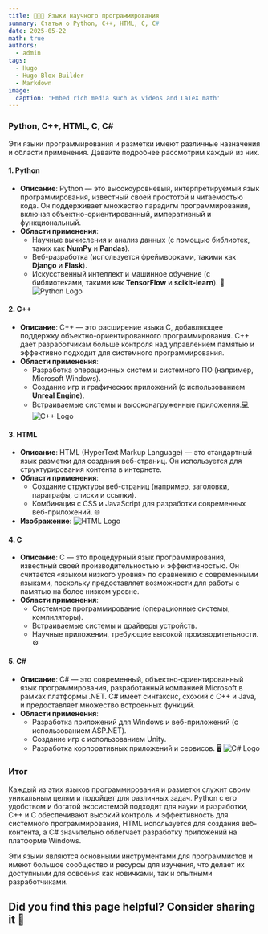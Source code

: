 ```yaml
---
title: 👩🏼‍🏫 Языки научного программирования
summary: Статья о Python, C++, HTML, C, C#
date: 2025-05-22
math: true
authors:
  - admin
tags:
  - Hugo
  - Hugo Blox Builder
  - Markdown
image:
  caption: 'Embed rich media such as videos and LaTeX math'
---
```



 ### Python, C++, HTML, C, C#

Эти языки программирования и разметки имеют различные назначения и области применения. Давайте подробнее рассмотрим каждый из них.

#### 1. Python
- **Описание**: Python — это высокоуровневый, интерпретируемый язык программирования, известный своей простотой и читаемостью кода. Он поддерживает множество парадигм программирования, включая объектно-ориентированный, императивный и функциональный.
- **Области применения**:
  - Научные вычисления и анализ данных (с помощью библиотек, таких как **NumPy** и **Pandas**).
  - Веб-разработка (используется фреймворками, такими как **Django** и **Flask**).
  - Искусственный интеллект и машинное обучение (с библиотеками, такими как **TensorFlow** и **scikit-learn**). 🐍
![Python Logo](https://webandcrafts.com/_next/image?url=https%3A%2F%2Fadmin.wac.co%2Fuploads%2FFeatures_Of_Python_1_f4ccd6d9f7.jpg&w=4500&q=90.jpg)

#### 2. C++
- **Описание**: C++ — это расширение языка C, добавляющее поддержку объектно-ориентированного программирования. C++ дает разработчикам больше контроля над управлением памятью и эффективно подходит для системного программирования.
- **Области применения**:
  - Разработка операционных систем и системного ПО (например, Microsoft Windows).
  - Создание игр и графических приложений (с использованием **Unreal Engine**).
  - Встраиваемые системы и высоконагруженные приложения.💻
![C++ Logo](https://upload.wikimedia.org/wikipedia/commons/thumb/1/18/ISO_C%2B%2B_Logo.svg/911px-ISO_C%2B%2B_Logo.svg.png)

#### 3. HTML
- **Описание**: HTML (HyperText Markup Language) — это стандартный язык разметки для создания веб-страниц. Он используется для структурирования контента в интернете.
- **Области применения**:
  - Создание структуры веб-страниц (например, заголовки, параграфы, списки и ссылки).
  - Комбинация с CSS и JavaScript для разработки современных веб-приложений. 🌐
- **Изображение**: ![HTML Logo](https://upload.wikimedia.org/wikipedia/commons/thumb/6/61/HTML5_logo_and_wordmark.svg/512px-HTML5_logo_and_wordmark.svg.png)

#### 4. C
- **Описание**: C — это процедурный язык программирования, известный своей производительностью и эффективностью. Он считается «языком низкого уровня» по сравнению с современными языками, поскольку предоставляет возможности для работы с памятью на более низком уровне.
- **Области применения**:
  - Системное программирование (операционные системы, компиляторы).
  - Встраиваемые системы и драйверы устройств.
  - Научные приложения, требующие высокой производительности. ⚙️

#### 5. C#
- **Описание**: C# — это современный, объектно-ориентированный язык программирования, разработанный компанией Microsoft в рамках платформы .NET. C# имеет синтаксис, схожий с C++ и Java, и предоставляет множество встроенных функций.
- **Области применения**:
  - Разработка приложений для Windows и веб-приложений (с использованием ASP.NET).
  - Создание игр с использованием Unity.
  - Разработка корпоративных приложений и сервисов. 🖥️
![C# Logo](https://upload.wikimedia.org/wikipedia/commons/4/4f/Csharp_Logo.png)

### Итог

Каждый из этих языков программирования и разметки служит своим уникальным целям и подойдет для различных задач. Python с его удобством и богатой экосистемой подходит для науки и разработки, C++ и C обеспечивают высокий контроль и эффективность для системного программирования, HTML используется для создания веб-контента, а C# значительно облегчает разработку приложений на платформе Windows.

Эти языки являются основными инструментами для программистов и имеют большое сообщество и ресурсы для изучения, что делает их доступными для освоения как новичками, так и опытными разработчиками. 

## Did you find this page helpful? Consider sharing it 🙌
